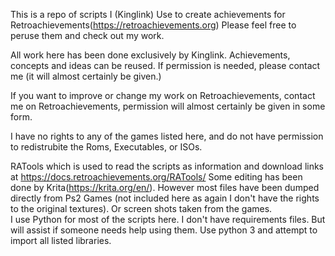 This is a repo of scripts I (Kinglink) Use to create achievements for Retroachievements(https://retroachievements.org) Please feel free to peruse them and check out my work.  

All work here has been done exclusively by Kinglink.  Achievements, concepts and ideas can be reused.  If permission is needed, please contact me (it will almost certainly be given.)  

If you want to improve or change my work on Retroachievements, contact me on Retroachievements, permission will almost certainly be given in some form.

I have no rights to any of the games listed here, and do not have permission to redistrubite the Roms, Executables, or ISOs.  

RATools which is used to read the scripts as information and download links at https://docs.retroachievements.org/RATools/
Some editing has been done by Krita(https://krita.org/en/).  However most files have been dumped directly from Ps2 Games (not included here as again I don't have the rights to the original textures).  Or screen shots taken from the games.  
I use Python for most of the scripts here.  I don't have requirements files. But will assist if someone needs help using them.  Use python 3 and attempt to import all listed libraries.   

